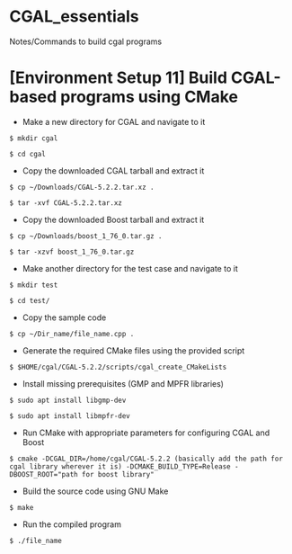 # CGAL_essentials
Notes/Commands to build cgal programs 

# [Environment Setup 11] Build CGAL-based programs using CMake

* Make a new directory for CGAL and navigate to it

`$ mkdir cgal`

`$ cd cgal`

* Copy the downloaded CGAL tarball and extract it

`$ cp ~/Downloads/CGAL-5.2.2.tar.xz .`

`$ tar -xvf CGAL-5.2.2.tar.xz`

* Copy the downloaded Boost tarball and extract it

`$ cp ~/Downloads/boost_1_76_0.tar.gz .`

`$ tar -xzvf boost_1_76_0.tar.gz`

* Make another directory for the test case and navigate to it

`$ mkdir test`

`$ cd test/`

* Copy the sample code

`$ cp ~/Dir_name/file_name.cpp .`

* Generate the required CMake files using the provided script

`$ $HOME/cgal/CGAL-5.2.2/scripts/cgal_create_CMakeLists`

* Install missing prerequisites (GMP and MPFR libraries)

`$ sudo apt install libgmp-dev`

`$ sudo apt install libmpfr-dev`

* Run CMake with appropriate parameters for configuring CGAL and Boost

`$ cmake -DCGAL_DIR=/home/cgal/CGAL-5.2.2 (basically add the path for cgal library wherever it is) -DCMAKE_BUILD_TYPE=Release -DBOOST_ROOT="path for boost library"`

* Build the source code using GNU Make

`$ make`

* Run the compiled program

`$ ./file_name`

